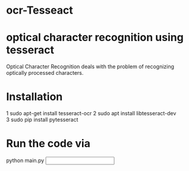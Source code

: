 # ocr-Tesseact
# optical character recognition using tesseract
Optical Character Recognition deals with the problem of recognizing optically processed
characters.
# Installation 

1 sudo apt-get install tesseract-ocr 
2 sudo apt install libtesseract-dev   
3 sudo pip install pytesseract
# Run the code via
python main.py <input path> <output path>
